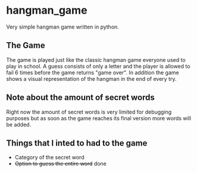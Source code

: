 # hangman_game
Very simple hangman game written in python.

## The Game
The game is played just like the classic hangman game everyone used to play in school. A guess consists of only a letter and the player is allowed to fail 6 times before the game returns "game over". In addition the game shows a visual representation of the hangman in the end of every try.

## Note about the amount of secret words
Right now the amount of secret words is very limited for debugging purposes but as soon as the game reaches its final version more words will be added.

## Things that I inted to had to the game
- Category of the secret word
- ~~Option to guess the entire word~~ done
